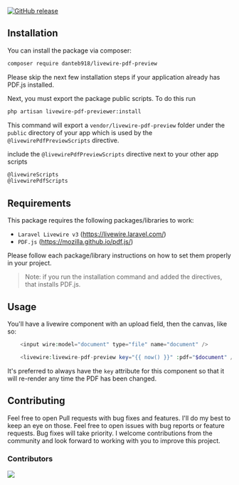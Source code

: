 [![GitHub release](https://img.shields.io/github/release/DanteB918/livewire-pdf-preview.svg)](https://github.com/DanteB918/livewire-pdf-preview/releases/)


## Installation

You can install the package via composer:

```bash
composer require danteb918/livewire-pdf-preview
```

Please skip the next few installation steps if your application already has PDF.js installed.

Next, you must export the package public scripts. To do this run 

```bash
php artisan livewire-pdf-previewer:install
```

This command will export a `vendor/livewire-pdf-preview` folder under the `public` directory of your app which is used by the `@livewirePdfPreviewScripts` directive.

include the `@livewirePdfPreviewScripts` directive next to your other app scripts

```html
@livewireScripts
@livewirePdfScripts
```

## Requirements

This package requires the following packages/libraries to work:
- `Laravel Livewire v3` (https://livewire.laravel.com/)
- `PDF.js` (https://mozilla.github.io/pdf.js/)

Please follow each package/library instructions on how to set them properly in your project.

>Note: if you run the installation command and added the directives, that installs PDF.js.

## Usage

You'll have a livewire component with an upload field, then the canvas, like so:

```php
    <input wire:model="document" type="file" name="document" />

    <livewire:livewire-pdf-preview key="{{ now() }}" :pdf="$document" />
```

It's preferred to always have the `key` attribute for this component so that it will re-render any time the PDF has been changed.


## Contributing

Feel free to open Pull requests with bug fixes and features. I'll do my best to keep an eye on those.
Feel free to open issues with bug reports or feature requests. Bug fixes will take priority.
I welcome contributions from the community and look forward to working with you to improve this project.

### Contributors

<a href="https://github.com/DanteB918/livewire-pdf-preview/graphs/contributors">
  <img src="https://contrib.rocks/image?repo=DanteB918/livewire-pdf-preview" />
</a>
